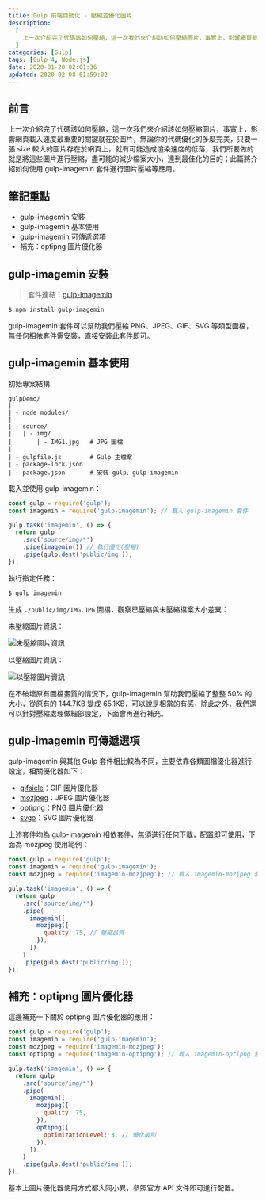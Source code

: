 ```yaml
---
title: Gulp 前端自動化 - 壓縮並優化圖片
description:
  [
    上一次介紹完了代碼該如何壓縮，這一次我們來介紹該如何壓縮圖片，事實上，影響網頁載入速度最重要的關鍵就在於圖片，無論你的代碼優化的多麼完美，只要一張 size 較大的圖片存在於網頁上，就有可能造成渲染速度的低落，我們所要做的就是將這些圖片進行壓縮，盡可能的減少檔案大小，達到最佳化的目的。此篇將介紹如何使用 gulp-imagemin 套件進行圖片壓縮等應用。,
  ]
categories: [Gulp]
tags: [Gulp 4, Node.js]
date: 2020-01-20 02:01:36
updated: 2020-02-08 01:59:02
---
```


## 前言

上一次介紹完了代碼該如何壓縮，這一次我們來介紹該如何壓縮圖片，事實上，影響網頁載入速度最重要的關鍵就在於圖片，無論你的代碼優化的多麼完美，只要一張 size 較大的圖片存在於網頁上，就有可能造成渲染速度的低落，我們所要做的就是將這些圖片進行壓縮，盡可能的減少檔案大小，達到最佳化的目的；此篇將介紹如何使用 gulp-imagemin 套件進行圖片壓縮等應用。

## 筆記重點

- gulp-imagemin 安裝
- gulp-imagemin 基本使用
- gulp-imagemin 可傳遞選項
- 補充：optipng 圖片優化器

## gulp-imagemin 安裝

> 套件連結：[gulp-imagemin](https://www.npmjs.com/package/gulp-imagemin)

```bash
$ npm install gulp-imagemin
```

gulp-imagemin 套件可以幫助我們壓縮 PNG、JPEG、GIF、SVG 等類型圖檔，無任何相依套件需安裝，直接安裝此套件即可。

## gulp-imagemin 基本使用

初始專案結構

```plain
gulpDemo/
|
| - node_modules/
|
| - source/
|   | - img/
|       | - IMG1.jpg   # JPG 圖檔
|
| - gulpfile.js        # Gulp 主檔案
| - package-lock.json
| - package.json       # 安裝 gulp、gulp-imagemin
```

載入並使用 gulp-imagemin：

```js
const gulp = require('gulp');
const imagemin = require('gulp-imagemin'); // 載入 gulp-imagemin 套件

gulp.task('imagemin', () => {
  return gulp
    .src('source/img/*')
    .pipe(imagemin()) // 執行優化(壓縮)
    .pipe(gulp.dest('public/img'));
});
```

執行指定任務：

```bash
$ gulp imagemin
```

生成 `./public/img/IMG.JPG` 圖檔，觀察已壓縮與未壓縮檔案大小差異：

未壓縮圖片資訊：

<img src="https://i.imgur.com/grzZrmK.png" alt="未壓縮圖片資訊">

以壓縮圖片資訊：

<img src="https://i.imgur.com/EiWGpcr.png" alt="以壓縮圖片資訊">

在不破壞原有圖檔畫質的情況下，gulp-imagemin 幫助我們壓縮了整整 50% 的大小，從原有的 144.7KB 變成 65.1KB，可以說是相當的有感，除此之外，我們還可以針對壓縮處理做細部設定，下面會再進行補充。

## gulp-imagemin 可傳遞選項

gulp-imagemin 與其他 Gulp 套件相比較為不同，主要依靠各類圖檔優化器進行設定，相關優化器如下：

- [gifsicle](https://github.com/imagemin/imagemin-gifsicle)：GIF 圖片優化器
- [mozjpeg](https://github.com/imagemin/imagemin-mozjpeg)：JPEG 圖片優化器
- [optipng](https://github.com/imagemin/imagemin-optipng)：PNG 圖片優化器
- [svgo](https://github.com/imagemin/imagemin-svgo)：SVG 圖片優化器

上述套件均為 gulp-imagemin 相依套件，無須進行任何下載，配置即可使用，下面為 mozjpeg 使用範例：

```js
const gulp = require('gulp');
const imagemin = require('gulp-imagemin');
const mozjpeg = require('imagemin-mozjpeg'); // 載入 imagemin-mozjpeg 套件

gulp.task('imagemin', () => {
  return gulp
    .src('source/img/*')
    .pipe(
      imagemin([
        mozjpeg({
          quality: 75, // 壓縮品質
        }),
      ])
    )
    .pipe(gulp.dest('public/img'));
});
```

## 補充：optipng 圖片優化器

這邊補充一下關於 optipng 圖片優化器的應用：

```js
const gulp = require('gulp');
const imagemin = require('gulp-imagemin');
const mozjpeg = require('imagemin-mozjpeg');
const optipng = require('imagemin-optipng'); // 載入 imagemin-optipng 套件

gulp.task('imagemin', () => {
  return gulp
    .src('source/img/*')
    .pipe(
      imagemin([
        mozjpeg({
          quality: 75,
        }),
        optipng({
          optimizationLevel: 3, // 優化級別
        }),
      ])
    )
    .pipe(gulp.dest('public/img'));
});
```

基本上圖片優化器使用方式都大同小異，參照官方 API 文件即可進行配置。
